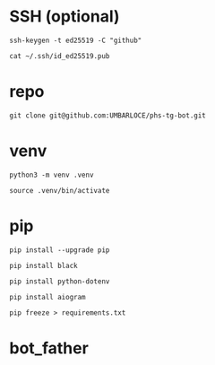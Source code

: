 #
# SSH (optional)

`ssh-keygen -t ed25519 -C "github"`

`cat ~/.ssh/id_ed25519.pub`

#
# repo

`git clone git@github.com:UMBARLOCE/phs-tg-bot.git`

#
# venv

`python3 -m venv .venv`

`source .venv/bin/activate`

#
# pip

`pip install --upgrade pip`

`pip install black`

`pip install python-dotenv`

`pip install aiogram`

`pip freeze > requirements.txt`

#
# bot_father


